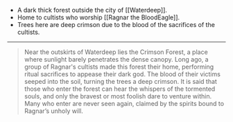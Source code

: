 - A dark thick forest outside the city of [[Waterdeep]].
- Home to cultists who worship [[Ragnar the BloodEagle]].
- Trees here are deep crimson due to the blood of the sacrifices of the cultists.

___
>Near the outskirts of Waterdeep lies the Crimson Forest, a place where sunlight barely penetrates the dense canopy. Long ago, a group of Ragnar's cultists made this forest their home, performing ritual sacrifices to appease their dark god. The blood of their victims seeped into the soil, turning the trees a deep crimson. It is said that those who enter the forest can hear the whispers of the tormented souls, and only the bravest or most foolish dare to venture within. Many who enter are never seen again, claimed by the spirits bound to Ragnar’s unholy will.